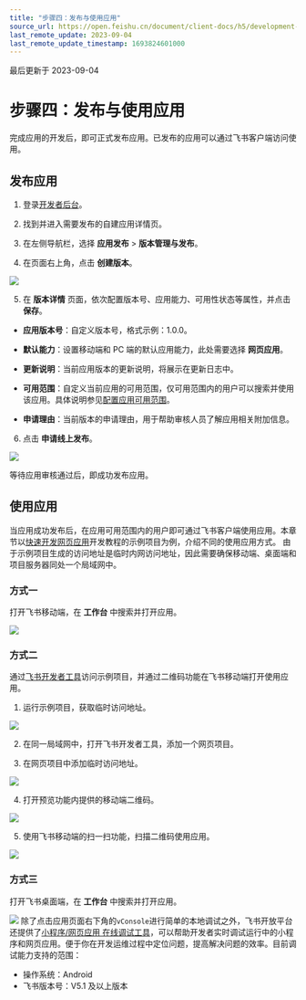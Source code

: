 ```yaml
---
title: "步骤四：发布与使用应用"
source_url: https://open.feishu.cn/document/client-docs/h5/development-guide/step-4
last_remote_update: 2023-09-04
last_remote_update_timestamp: 1693824601000
---
```

最后更新于 2023-09-04

# 步骤四：发布与使用应用

完成应用的开发后，即可正式发布应用。已发布的应用可以通过飞书客户端访问使用。

## 发布应用

1. 登录[开发者后台](https://open.feishu.cn/app)。

2. 找到并进入需要发布的自建应用详情页。

3. 在左侧导航栏，选择 **应用发布** > **版本管理与发布**。

4. 在页面右上角，点击 **创建版本**。

![](https://sf3-cn.feishucdn.com/obj/open-platform-opendoc/5ec257f73a96f552b304d3ee80126230_cMgTDFIVAV.png?height=864&lazyload=true&maxWidth=600&width=2882)

5. 在 **版本详情** 页面，依次配置版本号、应用能力、可用性状态等属性，并点击 **保存**。

- **应用版本号**：自定义版本号，格式示例：1.0.0。

- **默认能力**：设置移动端和 PC 端的默认应用能力，此处需要选择 **网页应用**。

- **更新说明**：当前应用版本的更新说明，将展示在更新日志中。

- **可用范围**：自定义当前应用的可用范围，仅可用范围内的用户可以搜索并使用该应用。具体说明参见[配置应用可用范围](https://open.feishu.cn/document/home/introduction-to-scope-and-authorization/availability)。

- **申请理由**：当前版本的申请理由，用于帮助审核人员了解应用相关附加信息。

6. 点击 **申请线上发布**。

![](https://sf3-cn.feishucdn.com/obj/open-platform-opendoc/bd537581018397b72e7186f702044f0d_KR9DMVyoeP.png?height=702&lazyload=true&maxWidth=600&width=2324)

等待应用审核通过后，即成功发布应用。

## 使用应用

当应用成功发布后，在应用可用范围内的用户即可通过飞书客户端使用应用。本章节以[快速开发网页应用](https://open.feishu.cn/document/home/integrating-web-apps-in-5-minutes/create-app-and-configuration)开发教程的示例项目为例，介绍不同的使用应用方式。
由于示例项目生成的访问地址是临时内网访问地址，因此需要确保移动端、桌面端和项目服务器同处一个局域网中。

### 方式一

打开飞书移动端，在 **工作台** 中搜索并打开应用。

![](https://sf3-cn.feishucdn.com/obj/open-platform-opendoc/56eaaaeb85fbc53393fc39736bd391ae_gL01BbCLCZ.jpeg?height=2337&lazyload=true&maxWidth=280&width=1080)

### 方式二

通过[飞书开发者工具](https://open.feishu.cn/document/uYjL24iN/ucDOzYjL3gzM24yN4MjN)访问示例项目，并通过二维码功能在飞书移动端打开使用应用。

1. 运行示例项目，获取临时访问地址。

![](https://sf3-cn.feishucdn.com/obj/open-platform-opendoc/c7c6735b81b416ea5a028391c73eb376_c4npnXqTY3.png?height=308&lazyload=true&maxWidth=600&width=2108)

2. 在同一局域网中，打开飞书开发者工具，添加一个网页项目。

3. 在网页项目中添加临时访问地址。

![](https://sf3-cn.feishucdn.com/obj/open-platform-opendoc/b953c82da0608b94bf2524b8163eeb3d_XxKTxXRJFM.png?height=1602&lazyload=true&maxWidth=600&width=2128)

4. 打开预览功能内提供的移动端二维码。

![](https://sf3-cn.feishucdn.com/obj/open-platform-opendoc/831b3bbd5acaa3f4bc8bb4d49021178a_JzRXc8ipKM.png?height=1048&lazyload=true&maxWidth=600&width=2150)

5. 使用飞书移动端的扫一扫功能，扫描二维码使用应用。

![](https://sf3-cn.feishucdn.com/obj/open-platform-opendoc/56eaaaeb85fbc53393fc39736bd391ae_0fW8P36Ws5.jpeg?height=2337&lazyload=true&maxWidth=280&width=1080)

### 方式三

打开飞书桌面端，在 **工作台** 中搜索并打开应用。

![](https://sf3-cn.feishucdn.com/obj/open-platform-opendoc/766947771fe9043dbc441edcbdec3263_QMol75xcSl.png?height=1576&lazyload=true&maxWidth=600&width=2856)
除了点击应用页面右下角的`vConsole`进行简单的本地调试之外，飞书开放平台还提供了[小程序/网页应用 在线调试工具](https://open.feishu.cn/document/uYjL24iN/uEzMzUjLxMzM14SMzMTN/development-of-h5-in-tools/enable-the-inspect-debugging-capability)，可以帮助开发者实时调试运行中的小程序和网页应用。便于你在开发运维过程中定位问题，提高解决问题的效率。目前调试能力支持的范围：

- 操作系统：Android
- 飞书版本号：V5.1 及以上版本
